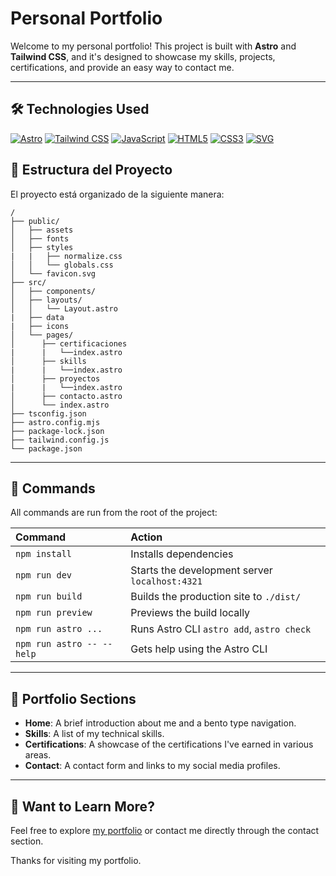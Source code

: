 # Personal Portfolio

Welcome to my personal portfolio! This project is built with **Astro** and **Tailwind CSS**, and it's designed to showcase my skills, projects, certifications, and provide an easy way to contact me.

---

## 🛠️ Technologies Used

[![Astro](https://img.shields.io/badge/Astro-FF5D01?style=for-the-badge&logo=astro&logoColor=white)](https://astro.build)
[![Tailwind CSS](https://img.shields.io/badge/Tailwind_CSS-38B2AC?style=for-the-badge&logo=tailwind-css&logoColor=white)](https://tailwindcss.com/)
[![JavaScript](https://img.shields.io/badge/JavaScript-F7DF1E?style=for-the-badge&logo=javascript&logoColor=black)](https://developer.mozilla.org/en-US/docs/Web/JavaScript)
[![HTML5](https://img.shields.io/badge/HTML5-E34F26?style=for-the-badge&logo=html5&logoColor=white)](https://developer.mozilla.org/en-US/docs/Web/HTML)
[![CSS3](https://img.shields.io/badge/CSS3-1572B6?style=for-the-badge&logo=css3&logoColor=white)](https://developer.mozilla.org/en-US/docs/Web/CSS)
[![SVG](https://img.shields.io/badge/SVG-FFB13B?style=for-the-badge&logo=svg&logoColor=white)](https://developer.mozilla.org/en-US/docs/Web/SVG)

## 📂 Estructura del Proyecto

El proyecto está organizado de la siguiente manera:

```text
/
├── public/
│   ├── assets
│   ├── fonts
│   ├── styles
|   |   ├── normalize.css
│   │   └── globals.css
│   └── favicon.svg
├── src/
│   ├── components/
│   ├── layouts/
│   │   └── Layout.astro
|   ├── data
|   ├── icons
│   └── pages/
│      ├── certificaciones
|      |   └──index.astro
│      ├── skills
|      |   └──index.astro
│      ├── proyectos
|      |   └──index.astro
│      ├── contacto.astro
│      └── index.astro
├── tsconfig.json
├── astro.config.mjs
├── package-lock.json
├── tailwind.config.js
└── package.json
```

---

## 🧞 Commands

All commands are run from the root of the project:

| Command                   | Action                                         |
| :------------------------ | :--------------------------------------------- |
| `npm install`             | Installs dependencies                          |
| `npm run dev`             | Starts the development server `localhost:4321` |
| `npm run build`           | Builds the production site to `./dist/`        |
| `npm run preview`         | Previews the build locally                     |
| `npm run astro ...`       | Runs Astro CLI `astro add`, `astro check`      |
| `npm run astro -- --help` | Gets help using the Astro CLI                  |

---

## 📄 Portfolio Sections

- **Home**: A brief introduction about me and a bento type navigation.
- **Skills**: A list of my technical skills.
- **Certifications**: A showcase of the certifications I've earned in various areas.
- **Contact**: A contact form and links to my social media profiles.

---

## 👀 Want to Learn More?

Feel free to explore [my portfolio](https://port-aa.netlify.app/) or contact me directly through the contact section.

Thanks for visiting my portfolio.
